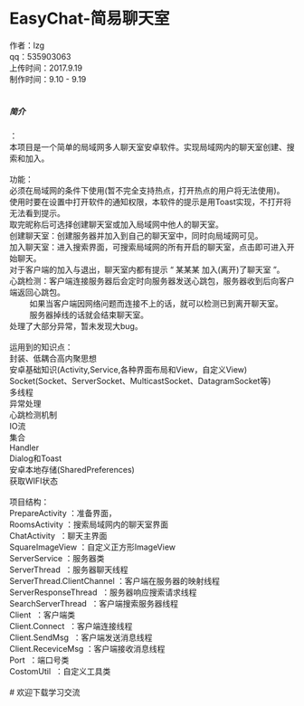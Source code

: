 # EasyChat-简易聊天室

作者：lzg</br>
qq：535903063</br>
上传时间：2017.9.19</br>
制作时间：9.10 - 9.19</br>
</br>
<h5>简介</h5>：</br>
    本项目是一个简单的局域网多人聊天室安卓软件。实现局域网内的聊天室创建、搜索和加入。</br>
</br>
功能：</br>
    必须在局域网的条件下使用(暂不完全支持热点，打开热点的用户将无法使用)。</br>
    使用时要在设置中打开软件的通知权限，本软件的提示是用Toast实现，不打开将无法看到提示。</br>
    取完昵称后可选择创建聊天室或加入局域网中他人的聊天室。</br>
    创建聊天室：创建服务器并加入到自己的聊天室中，同时向局域网可见。</br>
    加入聊天室：进入搜索界面，可搜索局域网的所有开启的聊天室，点击即可进入开始聊天。</br>
    对于客户端的加入与退出，聊天室内都有提示 “ 某某某 加入(离开)了聊天室 ”。</br>
    心跳检测：客户端连接服务器后会定时向服务器发送心跳包，服务器收到后向客户端返回心跳包。</br>
          如果当客户端因网络问题而连接不上的话，就可以检测已到离开聊天室。</br>
          服务器掉线的话就会结束聊天室。</br>
    处理了大部分异常，暂未发现大bug。</br>
</br>
运用到的知识点：</br>
    封装、低耦合高内聚思想</br>
    安卓基础知识(Activity,Service,各种界面布局和View，自定义View)</br>
    Socket(Socket、ServerSocket、MulticastSocket、DatagramSocket等)</br>
    多线程</br>
    异常处理</br>
    心跳检测机制</br>
    IO流</br>
    集合</br>
    Handler</br>
    Dialog和Toast</br>
    安卓本地存储(SharedPreferences)</br>
    获取WIFI状态</br>
</br>
项目结构：</br>
    PrepareActivity ：准备界面，</br>
    RoomsActivity ：搜索局域网内的聊天室界面</br>
    ChatActivity  ：聊天主界面</br>
    SquareImageView ：自定义正方形ImageView</br>
    ServerService ：服务器类</br>
    ServerThread  ：服务器聊天线程</br>
    ServerThread.ClientChannel ：客户端在服务器的映射线程</br>
    ServerResponseThread  ：服务器响应搜索请求线程</br>
    SearchServerThread  ：客户端搜索服务器线程</br>
    Client  ：客户端类</br>
    Client.Connect  ：客户端连接线程</br>
    Client.SendMsg  ：客户端发送消息线程</br>
    Client.ReceviceMsg ：客户端接收消息线程</br>
    Port  ：端口号类</br>
    CostomUtil  ：自定义工具类</br>
 </br>
# 欢迎下载学习交流</br>




